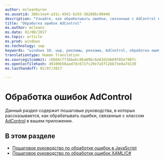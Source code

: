 ```yaml
---
author: mcleanbyron
ms.assetid: 386c1ee4-a31c-4561-b193-36268bc90446
description: "Узнайте, как обрабатывать ошибки, связанные с AdControl в вашем приложении."
title: "Обработка ошибок AdControl"
ms.author: mcleans
ms.date: 02/08/2017
ms.topic: article
ms.prod: windows
ms.technology: uwp
keywords: "windows 10, uwp, рекламы, реклама, AdControl, обработка ошибок"
translationtype: Human Translation
ms.sourcegitcommit: c6b64cff1bbebc8ba69bc6e03d34b69f85e798fc
ms.openlocfilehash: 49109b58aad7dc671fc29e7a5f12bb73e8a7d139
ms.lasthandoff: 02/07/2017

---
```


# <a name="adcontrol-error-handling"></a>Обработка ошибок AdControl




Данный раздел содержит пошаговые руководства, в которых рассказывается, как обрабатывать ошибки, связанные с классом [AdControl](https://msdn.microsoft.com/library/windows/apps/microsoft.advertising.winrt.ui.adcontrol.aspx) в вашем приложении.

## <a name="in-this-section"></a>В этом разделе


* [Пошаговое руководство по обработке ошибок в JavaScript](error-handling-in-javascript-walkthrough.md)
* [Пошаговое руководство по обработке ошибок XAML/C#](error-handling-in-xamlc-walkthrough.md)

 

 

